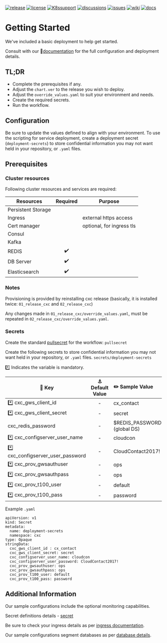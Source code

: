 [![release](https://flat.badgen.net/github/release/genesys/multicloud-services?color=pink)](https://github.com/genesys/multicloud-services/)
[![license](https://flat.badgen.net/github/license/genesys/multicloud-services?color=blue)](/LICENSE)
[![K8ssupport](https://flat.badgen.net/badge/supported%20K8s%20release/1.22/cyan)](https://all.docs.genesys.com/ReleaseNotes/Current/GenesysEngage-cloud/PrivateEdition)
[![discussions](https://img.shields.io/github/discussions/genesys/multicloud-services?style=flat-square&color=green)](https://github.com/genesys/multicloud-services/discussions)
[![issues](https://flat.badgen.net/github/open-issues/genesys/multicloud-services?color=purple)](https://github.com/genesys/multicloud-services/issues)
[![wiki](https://img.shields.io/badge/wiki-documentation-forestgreen?style=flat-square)](https://github.com/genesys/multicloud-services/wiki)
 [![docs](https://flat.badgen.net/badge/Genesys%20Documentation/CXC/orange)](https://all.docs.genesys.com/PEC-OU/Current/CXCPEGuide)
# Getting Started
We've included a basic deployment to help get started.

Consult with our :book:[documentation](https://all.docs.genesys.com/PEC-OU/Current/CXCPEGuide) for the full configuration and deployment details.

## TL;DR
- Complete the prerequisites if any.
- Adjust the `chart.ver` to the release you wish to deploy.
- Adjust the `override_values.yaml` to suit your environment and needs.
- Create the required secrets.
- Run the workflow.

## Configuration

Be sure to update the values defined to align with your environment.
To use the scripting for service deployment, create a deployment secret (`deployment-secrets`) to store confidential information you may not want held in your repository, or `.yaml` files. 

## Prerequisites
### Cluster resources

Following cluster resources and services are required:

Resources | Required | Purpose
|-|:-:|-|
Persistent Storage |  | 
Ingress |  | external https access
Cert manager |  | optional, for ingress tls
Consul | |
Kafka | |
REDIS | :heavy_check_mark: |
DB Server | :heavy_check_mark: |
Elasticsearch | :heavy_check_mark: |

### Notes
Provisioning is provided by reinstalling cxc release (basically, it is installed twice: `01_release_cxc` and `02_release_cxc`)

Any changes made in `01_release_cxc/override_values.yaml`, must be repeated in `02_release_cxc/override_values.yaml`. 

### Secrets 
Create the standard [pullsecret](/doc/secrets.md/#pull) for the workflow: 
`pullsecret`

Create the following secrets to store confidential information you may not want held in your repository, or `.yaml` files. 
`secrets/deployment-secrets`

:asterisk: Indicates the variable is mandatory.
 
|:key: Key|:anchor: Default Value|:pencil2: Sample Value|:book: Description
|-|:-:|:-|-|
:asterisk: cxc_gws_client_id |-| cx_contact|
:asterisk: cxc_gws_client_secret|-| secret|
cxc_redis_password|-| $REDIS_PASSWORD (global DS)|| Common REDIS password
:asterisk: cxc_configserver_user_name|-|cloudcon|
:asterisk: cxc_configserver_user_password|-|CloudContact2017!|
:asterisk: cxc_prov_gwsauthuser|-|ops|
:asterisk: cxc_prov_gwsauthpass|-|ops|
:asterisk: cxc_prov_t100_user|-|default|
:asterisk: cxc_prov_t100_pass|-|password|


Example `.yaml`
```
apiVersion: v1
kind: Secret
metadata:
  name: deployment-secrets
  namespace: cxc
type: Opaque
stringData:
  cxc_gws_client_id : cx_contact
  cxc_gws_client_secret: secret
  cxc_configserver_user_name: cloudcon
  cxc_configserver_user_password: CloudContact2017!
  cxc_prov_gwsauthuser: ops
  cxc_prov_gwsauthpass: ops
  cxc_prov_t100_user: default
  cxc_prov_t100_pass: password
```
 

## Additional Information

Our sample configurations include the optional monitoring capabilities. 

Secret definitions details - [secret](/doc/secrets.md)

Be sure to check your ingress details as per [ingress documentation](/doc/ingress.md).

Our sample configurations segment databases as per [database details](/doc/DATABASE.md).
